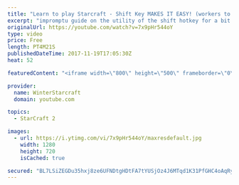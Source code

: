 ```yaml
---
title: "Learn to play Starcraft - Shift Key MAKES IT EASY! (workers to gas, waypoints, ctrl grps, moving)"
excerpt: "impromptu guide on the utility of the shift hotkey for a bit of everything"
originalUrl: https://youtube.com/watch?v=7x9pHr544oY
type: video
price: Free
length: PT4M21S
publishedDateTime: 2017-11-19T17:05:30Z
heat: 52

featuredContent: "<iframe width=\"800\" height=\"500\" frameborder=\"0\" src=\"https://www.youtube.com/embed/7x9pHr544oY\" allow=\"accelerometer; autoplay; encrypted-media; gyroscope; picture-in-picture\" allowfullscreen></iframe>"

provider:
  name: WinterStarcraft
  domain: youtube.com

topics:
  - StarCraft 2

images:
  - url: https://i.ytimg.com/vi/7x9pHr544oY/maxresdefault.jpg
    width: 1280
    height: 720
    isCached: true

secured: "BL7LSiZEGDu35hxj8ze6UFNDtgHDtFA7tYUSjOz4J6MTqd1K31PfGHC4oAqRyqZs0qtwfKjwvRcLsIiNLUQTL3C8Vu1rCUuxF71/jLoywNuAfjrJpj7zPlTM/gBCg7laJ2CPbrW2eg0OLCtkK1IkvQImfaPO2cimZ73SwNMH0aQAi9q5QEGNKLdzZyWqtsWEOs818TW1r9eSw/PWR9mTVd6xHJ7beORVtQhm6SY7ikDwmurJSVB0NwttbbU+QqKAoi9mIMldC1C1fR5MAlamfI6TwSQ9jchK+ygqtltiSPaGS3cYiKo/FSowD6wpSWO1Sqz6xuqWuPm90MWM3fePjy1KFxMzu83Z1fMjShK/rnV6i0GYm7rG6m17cCYiGKfAj9RW6DpviQAB50p5hlueUlal2DUD3dreNlmDud4xlDk=;bq89C4SwRizTia67qB8L9A=="
---
```


